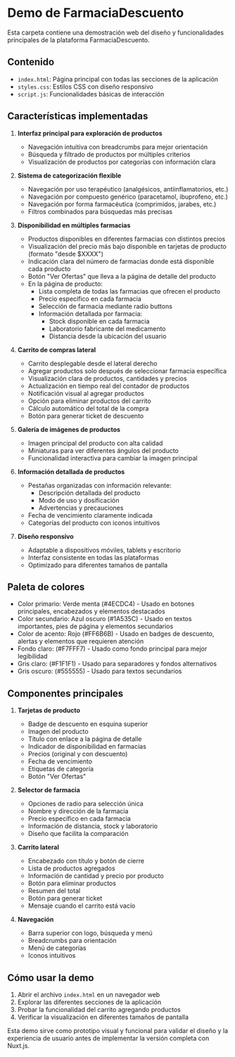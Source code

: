 # Demo de FarmaciaDescuento

Esta carpeta contiene una demostración web del diseño y funcionalidades principales de la plataforma FarmaciaDescuento.

## Contenido

- `index.html`: Página principal con todas las secciones de la aplicación
- `styles.css`: Estilos CSS con diseño responsivo
- `script.js`: Funcionalidades básicas de interacción

## Características implementadas

1. **Interfaz principal para exploración de productos**
   - Navegación intuitiva con breadcrumbs para mejor orientación
   - Búsqueda y filtrado de productos por múltiples criterios
   - Visualización de productos por categorías con información clara

2. **Sistema de categorización flexible**
   - Navegación por uso terapéutico (analgésicos, antiinflamatorios, etc.)
   - Navegación por compuesto genérico (paracetamol, ibuprofeno, etc.)
   - Navegación por forma farmacéutica (comprimidos, jarabes, etc.)
   - Filtros combinados para búsquedas más precisas

3. **Disponibilidad en múltiples farmacias**
   - Productos disponibles en diferentes farmacias con distintos precios
   - Visualización del precio más bajo disponible en tarjetas de producto (formato "desde $XXXX")
   - Indicación clara del número de farmacias donde está disponible cada producto
   - Botón "Ver Ofertas" que lleva a la página de detalle del producto
   - En la página de producto:
     * Lista completa de todas las farmacias que ofrecen el producto
     * Precio específico en cada farmacia
     * Selección de farmacia mediante radio buttons
     * Información detallada por farmacia:
       - Stock disponible en cada farmacia
       - Laboratorio fabricante del medicamento
       - Distancia desde la ubicación del usuario

4. **Carrito de compras lateral**
   - Carrito desplegable desde el lateral derecho
   - Agregar productos solo después de seleccionar farmacia específica
   - Visualización clara de productos, cantidades y precios
   - Actualización en tiempo real del contador de productos
   - Notificación visual al agregar productos
   - Opción para eliminar productos del carrito
   - Cálculo automático del total de la compra
   - Botón para generar ticket de descuento

5. **Galería de imágenes de productos**
   - Imagen principal del producto con alta calidad
   - Miniaturas para ver diferentes ángulos del producto
   - Funcionalidad interactiva para cambiar la imagen principal

6. **Información detallada de productos**
   - Pestañas organizadas con información relevante:
     * Descripción detallada del producto
     * Modo de uso y dosificación
     * Advertencias y precauciones
   - Fecha de vencimiento claramente indicada
   - Categorías del producto con iconos intuitivos

7. **Diseño responsivo**
   - Adaptable a dispositivos móviles, tablets y escritorio
   - Interfaz consistente en todas las plataformas
   - Optimizado para diferentes tamaños de pantalla

## Paleta de colores

- Color primario: Verde menta (#4ECDC4) - Usado en botones principales, encabezados y elementos destacados
- Color secundario: Azul oscuro (#1A535C) - Usado en textos importantes, pies de página y elementos secundarios
- Color de acento: Rojo (#FF6B6B) - Usado en badges de descuento, alertas y elementos que requieren atención
- Fondo claro: (#F7FFF7) - Usado como fondo principal para mejor legibilidad
- Gris claro: (#F1F1F1) - Usado para separadores y fondos alternativos
- Gris oscuro: (#555555) - Usado para textos secundarios

## Componentes principales

1. **Tarjetas de producto**
   - Badge de descuento en esquina superior
   - Imagen del producto
   - Título con enlace a la página de detalle
   - Indicador de disponibilidad en farmacias
   - Precios (original y con descuento)
   - Fecha de vencimiento
   - Etiquetas de categoría
   - Botón "Ver Ofertas"

2. **Selector de farmacia**
   - Opciones de radio para selección única
   - Nombre y dirección de la farmacia
   - Precio específico en cada farmacia
   - Información de distancia, stock y laboratorio
   - Diseño que facilita la comparación

3. **Carrito lateral**
   - Encabezado con título y botón de cierre
   - Lista de productos agregados
   - Información de cantidad y precio por producto
   - Botón para eliminar productos
   - Resumen del total
   - Botón para generar ticket
   - Mensaje cuando el carrito está vacío

4. **Navegación**
   - Barra superior con logo, búsqueda y menú
   - Breadcrumbs para orientación
   - Menú de categorías
   - Iconos intuitivos

## Cómo usar la demo

1. Abrir el archivo `index.html` en un navegador web
2. Explorar las diferentes secciones de la aplicación
3. Probar la funcionalidad del carrito agregando productos
4. Verificar la visualización en diferentes tamaños de pantalla

Esta demo sirve como prototipo visual y funcional para validar el diseño y la experiencia de usuario antes de implementar la versión completa con Nuxt.js.
